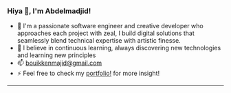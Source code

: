 ### Hiya 👋, I'm Abdelmadjid!

- 🔭 I'm a passionate software engineer and creative developer who approaches each project with zeal, I build digital solutions that seamlessly blend technical expertise with artistic finesse.
- 🌱 I believe in continuous learning, always discovering new technologies and learning new principles
- 📫 bouikkenmajid@gmail.com
- ⚡ Feel free to check my [portfolio!](https://abdelmadjid.me/) for more insight! 
** **
